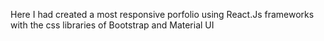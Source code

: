 Here I had created a most responsive porfolio using  React.Js frameworks with the css libraries of Bootstrap and Material UI
